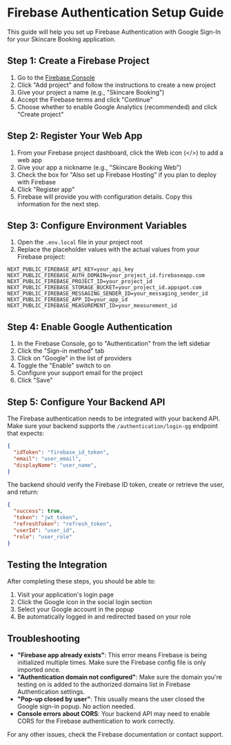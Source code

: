 # Firebase Authentication Setup Guide

This guide will help you set up Firebase Authentication with Google Sign-In for your Skincare Booking application.

## Step 1: Create a Firebase Project

1. Go to the [Firebase Console](https://console.firebase.google.com/)
2. Click "Add project" and follow the instructions to create a new project
3. Give your project a name (e.g., "Skincare Booking")
4. Accept the Firebase terms and click "Continue"
5. Choose whether to enable Google Analytics (recommended) and click "Create project"

## Step 2: Register Your Web App

1. From your Firebase project dashboard, click the Web icon (</>) to add a web app
2. Give your app a nickname (e.g., "Skincare Booking Web")
3. Check the box for "Also set up Firebase Hosting" if you plan to deploy with Firebase
4. Click "Register app"
5. Firebase will provide you with configuration details. Copy this information for the next step.

## Step 3: Configure Environment Variables

1. Open the `.env.local` file in your project root
2. Replace the placeholder values with the actual values from your Firebase project:

```
NEXT_PUBLIC_FIREBASE_API_KEY=your_api_key
NEXT_PUBLIC_FIREBASE_AUTH_DOMAIN=your_project_id.firebaseapp.com
NEXT_PUBLIC_FIREBASE_PROJECT_ID=your_project_id
NEXT_PUBLIC_FIREBASE_STORAGE_BUCKET=your_project_id.appspot.com
NEXT_PUBLIC_FIREBASE_MESSAGING_SENDER_ID=your_messaging_sender_id
NEXT_PUBLIC_FIREBASE_APP_ID=your_app_id
NEXT_PUBLIC_FIREBASE_MEASUREMENT_ID=your_measurement_id
```

## Step 4: Enable Google Authentication

1. In the Firebase Console, go to "Authentication" from the left sidebar
2. Click the "Sign-in method" tab
3. Click on "Google" in the list of providers
4. Toggle the "Enable" switch to on
5. Configure your support email for the project
6. Click "Save"

## Step 5: Configure Your Backend API

The Firebase authentication needs to be integrated with your backend API. Make sure your backend supports the `/authentication/login-gg` endpoint that expects:

```json
{
  "idToken": "firebase_id_token",
  "email": "user_email",
  "displayName": "user_name",
}
```

The backend should verify the Firebase ID token, create or retrieve the user, and return:

```json
{
  "success": true,
  "token": "jwt_token",
  "refreshToken": "refresh_token",
  "userId": "user_id",
  "role": "user_role"
}
```

## Testing the Integration

After completing these steps, you should be able to:

1. Visit your application's login page
2. Click the Google icon in the social login section
3. Select your Google account in the popup
4. Be automatically logged in and redirected based on your role

## Troubleshooting

- **"Firebase app already exists"**: This error means Firebase is being initialized multiple times. Make sure the Firebase config file is only imported once.
- **"Authentication domain not configured"**: Make sure the domain you're testing on is added to the authorized domains list in Firebase Authentication settings.
- **"Pop-up closed by user"**: This usually means the user closed the Google sign-in popup. No action needed.
- **Console errors about CORS**: Your backend API may need to enable CORS for the Firebase authentication to work correctly.

For any other issues, check the Firebase documentation or contact support. 